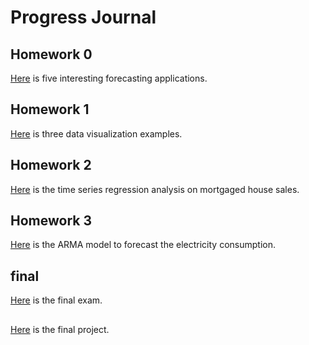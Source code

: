 # Progress Journal
## Homework 0

[Here](files/homework_0.html) is five interesting forecasting applications.

## Homework 1
[Here](files/homework_1.html) is three data visualization examples.


## Homework 2 
[Here](files/homework2.html) is the time series regression analysis on mortgaged house sales.

## Homework 3

[Here](files/hw3.html) is the ARMA model to forecast the electricity consumption.

## final

[Here](files/final360.html) is the final exam.


## 

[Here](files/project.html) is the final project.
